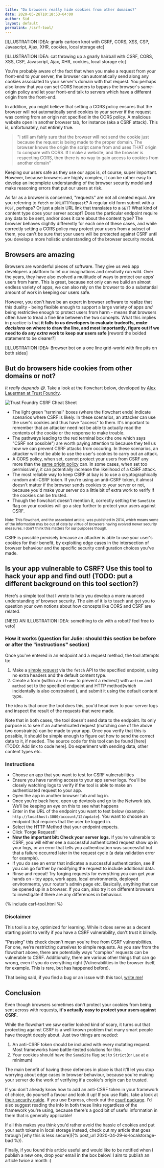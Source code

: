 ```yaml
---
title: "Do browsers really hide cookies from other domains?"
date: 2020-05-28T10:18:53-04:00
author: Sid
layout: default
permalink: /csrf-tool/
---
```


[ILLUSTRATION IDEA: gnarly cartoon knot with CSRF, CORS, XSS, CSP, Javascript, Ajax, XHR, cookies, local storage etc]

[ILLUSTRATION IDEA: cat throwing up a gnarly hairball with CSRF, CORS, XSS, CSP, Javascript, Ajax, XHR, cookies, local storage etc]

You're probably aware of the fact that when you make a request from your front-end to your server, the browser can automatically send along any cookies associated to your server's domain with that request. You perhaps also know that you can set CORS headers to bypass the browser's same-origin policy and let your front-end talk to servers which have a different origin from the front-end.

In addition, you might believe that setting a CORS policy ensures that the browser will not automatically send cookies to your server if the request was coming from an origin not specified in the CORS policy. A malicious website open in another browser tab, for instance (aka a CSRF attack). This is, unfortunately, not entirely true.

> "I still am fairly sure that the browser will not send the cookie just because the request is being made to the proper domain. The browser knows the origin the script came from and uses THAT origin to compare with CORS. If I make a website, and the browser is respecting CORS, then there is no way to gain access to cookies from another domain"

Keeping our users safe as they use our apps is, of course, super important. However, because browsers are highly complex, it can be rather easy to develop an incomplete understanding of the browser security model and make reasoning errors that put our users at risk.

As far as a browser is concerned, "requests" are not all created equal. Are you referring to `fetch` or `XMLHTTPRequest`? A regular old form submit with a `POST`, perhaps? Or just a plain URL link that translates to a `GET`? What kind of content type does your server accept? Does the particular endpoint require any data to be sent, and/or does it care about the content type? The browser behaves slightly differently for each one of these cases, and while correctly setting a CORS policy may protect your users from a subset of them, you can't be sure that your users will be protected against CSRF until you develop a more holistic understanding of the browser security model.

## Browsers are amazing

Browsers are wonderful pieces of software. They give us web app developers a platform to let our imaginations and creativity run wild. Over the years, they have also evolved a multitude of ways to protect our apps' users from harm. This is great, because not only can we build an almost endless variety of apps, we can also rely on the browser to do a substantial amount of work in keeping our users safe.

However, you don't have be an expert in browser software to realize that this duality - being flexible enough to support a large variety of apps _and_ being restrictive enough to protect users from harm - means that browsers often have to tread a fine line between the two concepts. What this implies in practice is that **it falls to us developers to evaluate tradeoffs, _make decisions_ on where to draw the line, and most importantly, figure out if we need to do any _extra_ work to keep our users safe** [reword the bolded statement to be clearer?]

[ILLUSTRATION IDEA: Browser bot on a one line grid-world with fire pits on both sides]

## But do browsers hide cookies from other domains or not?

_It really depends 😅_. Take a look at the flowchart below, developed by [Alex Lauerman at Trust Foundry](https://trustfoundry.net/cross-site-request-forgery-cheat-sheet/).

![Trust Foundry CSRF Cheat Sheet](/assets/images/CSRF-CheatSheet-v2.2-3.png)

- The light green "terminal" boxes (where the flowchart ends) indicate scenarios where CSRF is likely. In these scenarios, an attacker can use the user's cookies and thus have "access" to them. It's important to remember that an attacker need not be able to actually read the contents of the cookie or the response to make trouble.
- The pathways leading to the red terminal box (the one which says "CSRF not possible") are worth paying attention to because they tell us how we can prevent CSRF attacks from occuring. In these scenarios, an attacker will not be able to use the user's cookies to carry out an attack.
- A CORS policy, when set, cannot protect your users from CSRF any more than the [same origin policy](https://en.wikipedia.org/wiki/Same-origin_policy) can. In some cases, when set too permissively, it can potentially increase the likelihood of a CSRF attack.
- The most reliable way to keep CSRF at bay is to use a cryptographically random anti-CSRF token. If you're using an anti-CSRF token, it almost doesn't matter if the browser sends cookies to your server or not, because you'd make your server do a little bit of extra work to verify if the cookies can be trusted.
- Though the flowchart doesn't mention it, correctly setting the `SameSite` flag on your cookies will go a step further to protect your users against CSRF.

<small>Note: This flowchart, and the associated article, was published in 2014, which means some of the information may be out of date by virtue of browsers having evolved newer security measures. I don't think this matters for our purposes though.</small>

CSRF is possible precisely because an attacker is able to use your user's cookies for their benefit, by exploiting edge cases in the intersection of browser behaviour and the specific security configuration choices you've made.

## Is your app vulnerable to CSRF? Use this tool to hack your app and find out! (TODO: put a different background on this tool section?)

Here's a simple tool that I wrote to help you develop a more nuanced understanding of browser security. The aim of it is to teach and get you to question your own notions about how concepts like CORS and CSRF are related.

[NEED AN ILLUSTRATION IDEA: something to do with a robot? feel free to veto]

### How it works (question for Julie: should this section be before or after the "instructions" section)

Once you've entered in an endpoint and a request method, the tool attempts to:

1. Make a [simple request](https://developer.mozilla.org/en-US/docs/Web/HTTP/CORS#Simple_requests) via the `fetch` API to the specified endpoint, using no extra headers and the default content type.
2. Create a form (within an `iframe` to prevent a redirect) with `action` and `method` set to the specified endpoint and HTTP method(which incidentally is also constrained ), and submit it using the default content type.

The idea is that once the tool does this, you'd head over to your server logs and inspect the result of the requests that were made.

Note that in both cases, the tool doesn't send data to the endpoint. Its only purpose is to see if an authenticated request (matching one of the above two constraints) can be made to your app. Once you verify that this is possible, it should be simple enough to figure out how to send the correct data to it, if needed. The source code for this tool can be found [here](TODO: Add link to code here]. Do experiment with sending data, other content types etc.

### Instructions

- Choose an app that you want to test for CSRF vulnerabilities
- Ensure you have running access to your app server logs. You'll be closely watching logs to verify if the tool is able to make an authenticated request to your app.
- Open the app in another browser tab and log in.
- Once you're back here, open up devtools and go to the Network tab. We'll be keeping an eye on this to see what happens
- Enter in the URL of the endpoint you want to test below (example: `http://localhost:3000/account/12/update`). You want to choose an endpoint that requires that the user be logged in.
- Select the HTTP Method that your endpoint expects.
- Click 'Forge Request!'
- **Now the important bit: Check your server logs.** If you're vulnerable to CSRF, you will either see a successful authenticated request show up in your logs, or an error that tells you authentication was successful but that a failure occurred later in the request cycle (a data validation error for example).
- If you do see an error that indicates a successful authentication, see if you can go further by modifying the request to include additional data.
- Rinse and repeat! Try forging requests for everything you can get your hands on - toy apps, work apps, local environments, deployed environments, your router's admin page etc. Basically, anything that can be opened up in a browser. If you can, also try it on different browsers to investigate if there are any differences in behaviour.

{% include csrf-tool.html %}

### Disclaimer

This tool is a toy, optimized for learning. While it does serve as a decent starting point to verify if you have a CSRF vulnerability, don't trust it blindly.

"Passing" this check doesn't mean you're free from CSRF vulnerabilities. For one, we're restricting ourselves to simple requests. As you saw from the flowchart above, there are potentially ways "complex" requests can be vulnerable to CSRF. Additionally, there are various other things that can go wrong, even if you do everything right (Vulnerabilities in the browser itself, for example. This is rare, but has happened before).

That being said, if you find a bug or an issue with this tool, [write me!](mailto://sidk@ducktypelabs.com)

## Conclusion

Even though browsers sometimes don't protect your cookies from being sent across with requests, **it's actually easy to protect your users against CSRF.**

While the flowchart we saw earlier looked kind of scary, it turns out that protecting against CSRF is a well known problem that many smart people have thought deeply about. Just two things are needed:

1. An anti-CSRF token should be included with every mutating request. Most frameworks have battle-tested solutions for this.
2. Your cookies should have the `SameSite` flag set to `Strict`(or `Lax` at a minimum)

The main benefit of having these defences in place is that it'll let you stop worrying about edge cases in browser behaviour, because you're making your server do the work of verifying if a cookie's origin can be trusted.

If you don't already know how to add an anti-CSRF token in your framework of choice, do yourself a favour and look it up! If you use Rails, take a look at [their security guide](https://guides.rubyonrails.org/security.html#cross-site-request-forgery-csrf). If you use Express, check out the [csurf package](https://github.com/expressjs/csurf). I'd also suggest reading the info in both these links regardless of the framework you're using, because there's a good bit of useful information in them that is generally applicable!

If all this makes you think you'd rather avoid the hassle of cookies and put your auth tokens in local storage instead, check out my article that goes through [why this is less secure]({% post_url 2020-04-29-is-localstorage-bad %}).

Finally, if you found this article useful and would like to be notified when I publish a new one, drop your email in the box below! I aim to publish an article twice a month :)
